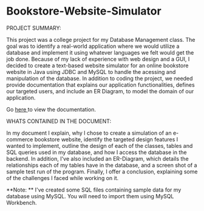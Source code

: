 # Bookstore-Website-Simulator


PROJECT SUMMARY: 

This project was a college project for my Database Management class. The goal was to identify a real-world application where we would utilize a database and implement it using whatever languages we felt would get the job done.  Because of my lack of experience with web design and a GUI, I decided to create a text-based website simulator for an online bookstore website in Java using JDBC and MySQL to handle the acessing and manipulation of the database. In addition to coding the project, we needed provide documentation that explains our application functionalities, defines our targeted users, and include an ER Diagram, to model the domain of our application. 


Go  [here ](https://drive.google.com/open?id=0B_Mzb0tpEYLWRTNGWFNaR2R5TWc) to view the documentation. 

WHATS CONTAINED IN THE DOCUMENT:

In my document I explain, why I chose to create a simulation of an e-commerce bookstore website, identify the targeted design features I wanted to implement,  outline the design of each of the classes, tables and SQL queries used in my database, and how I access the database in the backend. In addition, I've also included an ER-Diagram, which details the relationships each of my tables have in the database, and a screen shot of a sample test run of the program. Finally, I offer a conclusion, explaining some of the challenges I faced while working on it. 




**Note: ** I've created some SQL files containing sample data for my database using MySQL. You will need to import them using MySQL Workbench. 





